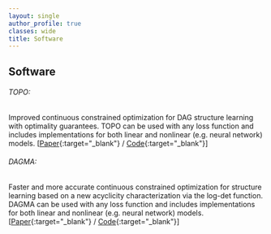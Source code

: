 ```yaml
---
layout: single
author_profile: true
classes: wide
title: Software
---
```


## Software

###### TOPO:
  Improved continuous constrained optimization for DAG structure learning with optimality guarantees. TOPO can be used with any loss function and includes implementations for both
  linear and nonlinear (e.g. neural network) models. [[Paper][topo_paper]{:target="_blank"} / [Code][topo_code]{:target="_blank"}]

[topo_code]: https://github.com/Duntrain/TOPO
[topo_paper]: https://arxiv.org/abs/2305.17277

###### DAGMA:
Faster and more accurate continuous constrained optimization for structure learning based on a new acyclicity 
characterization via the log-det function. DAGMA can be used with any loss function and includes implementations for both 
linear and nonlinear (e.g. neural network) models. [[Paper][dagma_paper]{:target="_blank"} / [Code][dagma_code]{:target="_blank"}]

[dagma_paper]: https://arxiv.org/abs/2209.08037
[dagma_code]: https://github.com/kevinsbello/dagma


